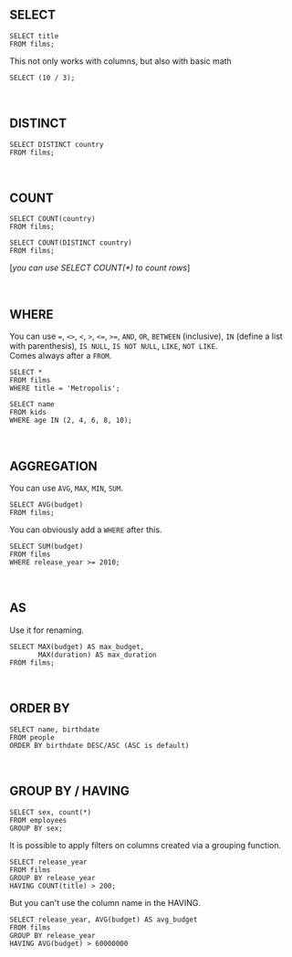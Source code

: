 ## SELECT 
```
SELECT title
FROM films;
```
This not only works with columns, but also with basic math
```
SELECT (10 / 3);
```
<br/>

## DISTINCT
```
SELECT DISTINCT country
FROM films;
```

<br/>

## COUNT
```
SELECT COUNT(country)
FROM films;
```
```
SELECT COUNT(DISTINCT country)
FROM films;
```
[*you can use SELECT COUNT(\*) to count rows*]


<br/>

## WHERE
You can use `=`, `<>`, `<`, `>`, `<=`, `>=`, `AND`, `OR`, `BETWEEN` (inclusive), `IN` (define a list with parenthesis), `IS NULL`, `IS NOT NULL`, `LIKE`, `NOT LIKE`. \
Comes always after a `FROM`.
```
SELECT *
FROM films
WHERE title = 'Metropolis';
```
```
SELECT name
FROM kids
WHERE age IN (2, 4, 6, 8, 10);
```

<br/>

## AGGREGATION
You can use `AVG`, `MAX`, `MIN`, `SUM`.
```
SELECT AVG(budget)
FROM films;
```
You can obviously add a `WHERE` after this.
```
SELECT SUM(budget)
FROM films
WHERE release_year >= 2010;
```

<br/>

## AS
Use it for renaming.
```
SELECT MAX(budget) AS max_budget,
       MAX(duration) AS max_duration
FROM films;
```

<br/>

## ORDER BY
```
SELECT name, birthdate
FROM people
ORDER BY birthdate DESC/ASC (ASC is default)
```

<br/>

## GROUP BY / HAVING
```
SELECT sex, count(*)
FROM employees
GROUP BY sex;
```
It is possible to apply filters on columns created via a grouping function.
```
SELECT release_year
FROM films
GROUP BY release_year
HAVING COUNT(title) > 200;
```
But you can't use the column name in the HAVING.
```
SELECT release_year, AVG(budget) AS avg_budget
FROM films
GROUP BY release_year
HAVING AVG(budget) > 60000000
```
